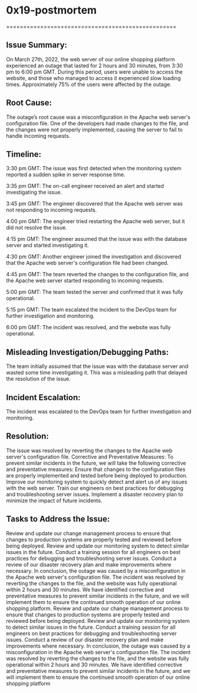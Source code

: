 # 0x19-postmortem
==================================================

Issue Summary:
--------------------------------------------------
On March 27th, 2022, the web server of our online shopping platform experienced an outage that lasted for 2 hours and 30 minutes, from 3:30 pm to 6:00 pm GMT. During this period, users were unable to access the website, and those who managed to access it experienced slow loading times. Approximately 75% of the users were affected by the outage.


Root Cause:
--------------------------------------------------
The outage’s root cause was a misconfiguration in the Apache web server's configuration file. One of the developers had made changes to the file, and the changes were not properly implemented, causing the server to fail to handle incoming requests.


Timeline:
--------------------------------------------------
3:30 pm GMT: The issue was first detected when the monitoring system reported a sudden spike in server response time.

3:35 pm GMT: The on-call engineer received an alert and started investigating the issue.

3:45 pm GMT: The engineer discovered that the Apache web server was not responding to incoming requests.

4:00 pm GMT: The engineer tried restarting the Apache web server, but it did not resolve the issue.

4:15 pm GMT: The engineer assumed that the issue was with the database server and started investigating it.

4:30 pm GMT: Another engineer joined the investigation and discovered that the Apache web server's configuration file had been changed.

4:45 pm GMT: The team reverted the changes to the configuration file, and the Apache web server started responding to incoming requests.

5:00 pm GMT: The team tested the server and confirmed that it was fully operational.

5:15 pm GMT: The team escalated the incident to the DevOps team for further investigation and monitoring.

6:00 pm GMT: The incident was resolved, and the website was fully operational.


Misleading Investigation/Debugging Paths:
---------------------------------------------------
The team initially assumed that the issue was with the database server and wasted some time investigating it. This was a misleading path that delayed the resolution of the issue.


Incident Escalation:
---------------------------------------------------
The incident was escalated to the DevOps team for further investigation and monitoring.


Resolution:
---------------------------------------------------
The issue was resolved by reverting the changes to the Apache web server's configuration file.
Corrective and Preventative Measures:
To prevent similar incidents in the future, we will take the following corrective and preventative measures:
Ensure that changes to the configuration files are properly implemented and tested before being deployed to production.
Improve our monitoring system to quickly detect and alert us of any issues with the web server.
Train our engineers on best practices for debugging and troubleshooting server issues.
Implement a disaster recovery plan to minimize the impact of future incidents.


Tasks to Address the Issue:
----------------------------------------------------
Review and update our change management process to ensure that changes to production systems are properly tested and reviewed before being deployed.
Review and update our monitoring system to detect similar issues in the future.
Conduct a training session for all engineers on best practices for debugging and troubleshooting server issues.
Conduct a review of our disaster recovery plan and make improvements where necessary.
In conclusion, the outage was caused by a misconfiguration in the Apache web server's configuration file. The incident was resolved by reverting the changes to the file, and the website was fully operational within 2 hours and 30 minutes. We have identified corrective and preventative measures to prevent similar incidents in the future, and we will implement them to ensure the continued smooth operation of our online shopping platform.Review and update our change management process to ensure that changes to production systems are properly tested and reviewed before being deployed.
Review and update our monitoring system to detect similar issues in the future.
Conduct a training session for all engineers on best practices for debugging and troubleshooting server issues.
Conduct a review of our disaster recovery plan and make improvements where necessary.
In conclusion, the outage was caused by a misconfiguration in the Apache web server's configuration file. The incident was resolved by reverting the changes to the file, and the website was fully operational within 2 hours and 30 minutes. We have identified corrective and preventative measures to prevent similar incidents in the future, and we will implement them to ensure the continued smooth operation of our online shopping platform